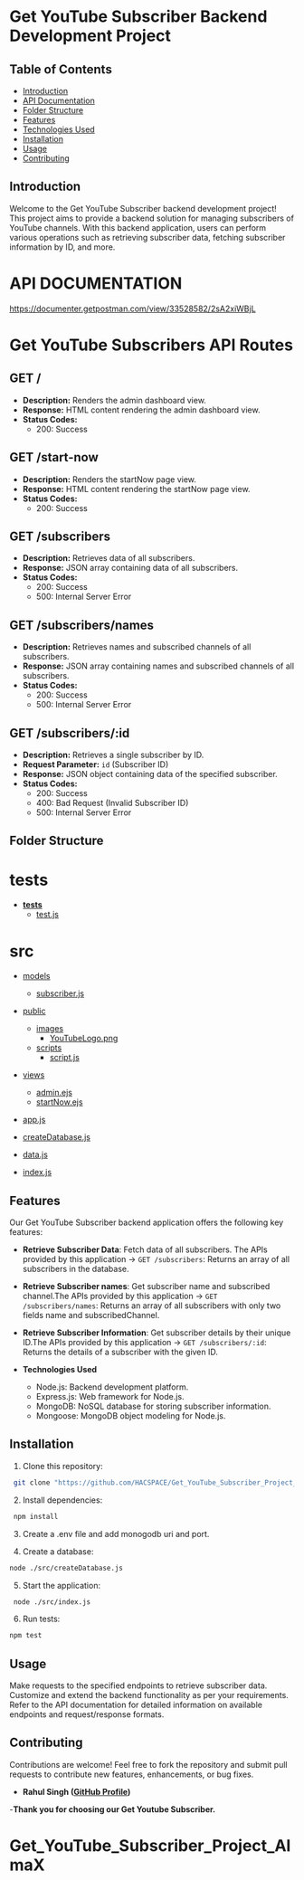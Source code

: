 # Get YouTube Subscriber Backend Development Project

## Table of Contents

- [Introduction](#introduction)
- [API Documentation](#api_documentation)
- [Folder Structure](#Folde_Structure)
- [Features](#features)
- [Technologies Used](#technologies_used)
- [Installation](#getting-started)
- [Usage](#usage)   
- [Contributing](#contributing)

## Introduction

Welcome to the Get YouTube Subscriber backend development project! This project aims to provide a backend solution for managing subscribers of YouTube channels. With this backend application, users can perform various operations such as retrieving subscriber data, fetching subscriber information by ID, and more.

# API DOCUMENTATION

https://documenter.getpostman.com/view/33528582/2sA2xiWBjL

# Get YouTube Subscribers API Routes

## GET /

- **Description:** Renders the admin dashboard view.
- **Response:** HTML content rendering the admin dashboard view.
- **Status Codes:** 
  - 200: Success

## GET /start-now

- **Description:** Renders the startNow page view.
- **Response:** HTML content rendering the startNow page view.
- **Status Codes:** 
  - 200: Success

## GET /subscribers

- **Description:** Retrieves data of all subscribers.
- **Response:** JSON array containing data of all subscribers.
- **Status Codes:** 
  - 200: Success
  - 500: Internal Server Error

## GET /subscribers/names

- **Description:** Retrieves names and subscribed channels of all subscribers.
- **Response:** JSON array containing names and subscribed channels of all subscribers.
- **Status Codes:** 
  - 200: Success
  - 500: Internal Server Error

## GET /subscribers/:id

- **Description:** Retrieves a single subscriber by ID.
- **Request Parameter:** `id` (Subscriber ID)
- **Response:** JSON object containing data of the specified subscriber.
- **Status Codes:** 
  - 200: Success
  - 400: Bad Request (Invalid Subscriber ID)
  - 500: Internal Server Error



## Folder Structure

# __tests__
* [__tests__](.\__tests__)
    * [test.js](./__tests__/test.js)


# src

* [models](.\src\models)
    * [subscriber.js](.\src\models\subscriber.js)
        
* [public](.\src\public)
    * [images](.\src\public)
        * [YouTubeLogo.png](.\src\public\YouTubeLogo.png)
    * [scripts](.\src\scripts)
        * [script.js](.\src\scripts\script.js)

* [views](.\src\views)
    * [admin.ejs](.\src\views\admin.ejs)
    * [startNow.ejs](.\src\views\startNow.ejs)
      
* [app.js](.\src\app.js)
* [createDatabase.js](.\src\createDatabase.js)
* [data.js](.\src\data.js)
* [index.js](.\src\index.js)

## Features

Our Get YouTube Subscriber backend application offers the following key features:

- **Retrieve Subscriber Data**: Fetch data of all subscribers. The APIs provided by this application 
-> `GET /subscribers`: Returns an array of all subscribers in the database.

- **Retrieve Subscriber names**: Get subscriber name and subscribed channel.The APIs provided by this application 
-> `GET /subscribers/names`: Returns an array of all subscribers with only two fields name and subscribedChannel.

- **Retrieve Subscriber Information**: Get subscriber details by their unique ID.The APIs provided by this application 
-> `GET /subscribers/:id`: Returns the details of a subscriber with the given ID.

- **Technologies Used**
    * Node.js: Backend development platform.
    * Express.js: Web framework for Node.js.
    * MongoDB: NoSQL database for storing subscriber information.
    * Mongoose: MongoDB object modeling for Node.js.

## Installation

1. Clone this repository:

```bash
 git clone "https://github.com/HACSPACE/Get_YouTube_Subscriber_Project_AlmaX.git"
```

2. Install dependencies:

```bash
 npm install
```

3. Create a .env file and add monogodb uri and port.

4. Create a database:

```bash
node ./src/createDatabase.js
```

5. Start the application:

```bash
 node ./src/index.js
```

6. Run tests:

```bash 
npm test
```

## Usage
Make requests to the specified endpoints to retrieve subscriber data.
Customize and extend the backend functionality as per your requirements.
Refer to the API documentation for detailed information on available endpoints and request/response formats.

## Contributing
Contributions are welcome! Feel free to fork the repository and submit pull requests to contribute new features, enhancements, or bug fixes.

- **Rahul Singh ([GitHub Profile](https://github.com/HACSPACE))**


-**Thank you for choosing our Get Youtube Subscriber.**

# Get_YouTube_Subscriber_Project_AlmaX